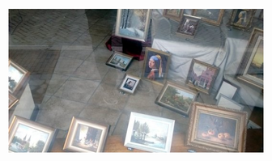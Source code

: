 <!-- 
.. title: پیاده‌روی در دلفت-صبح سی آوریل دوهزار و پانزده
.. slug: 2015-04-30-lopen-in-delft-morgen
.. date: 2015-04-30 10:14:54 UTC+02:00
.. tags: 
.. category: پیاده‌روی در دلفت
.. link: 
.. description: 
.. type: text
-->

![delft](/20150430_delft_morgen_small.jpg)

